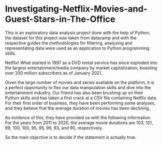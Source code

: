 # Investigating-Netflix-Movies-and-Guest-Stars-in-The-Office

This is an exploratory data analysis project done with the help of Python, the dataset for this project was taken from datacamp and with the respective guides the methodologies for filtering, analyzing and representating data were used as an application to Python programming skills.

Netflix! What started in 1997 as a DVD rental service has since exploded into the largest entertainment/media company by market capitalization, boasting over 200 million subscribers as of January 2021.

Given the large number of movies and series available on the platform, it is a perfect opportunity to flex our data manipulation skills and dive into the entertainment industry. Our friend has also been brushing up on their Python skills and has taken a first crack at a CSV file containing Netflix data. For their first order of business, they have been performing some analyses, and they believe that the average duration of movies has been declining.

As evidence of this, they have provided us with the following information. For the years from 2011 to 2020, the average movie durations are 103, 101, 99, 100, 100, 95, 95, 96, 93, and 90, respectively. 

So the main objective is to decide if the statement is actually true.
